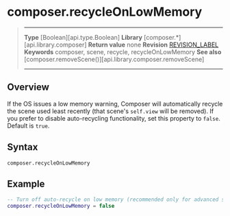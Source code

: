# composer.recycleOnLowMemory

> --------------------- ------------------------------------------------------------------------------------------
> __Type__              [Boolean][api.type.Boolean]
> __Library__           [composer.*][api.library.composer]
> __Return value__      none
> __Revision__          [REVISION_LABEL](REVISION_URL)
> __Keywords__          composer, scene, recycle, recycleOnLowMemory
> __See also__          [composer.removeScene()][api.library.composer.removeScene]
> --------------------- ------------------------------------------------------------------------------------------


## Overview

If the OS issues a low memory warning, Composer will automatically recycle the scene used least recently (that scene's `self.view` will be removed). If you prefer to disable <nobr>auto-recycling</nobr> functionality, set this property to `false`. Default is `true`.

## Syntax

	composer.recycleOnLowMemory

## Example

`````lua
-- Turn off auto-recycle on low memory (recommended only for advanced situations)
composer.recycleOnLowMemory = false
`````